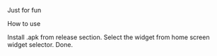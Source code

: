 Just for fun

How to use

Install .apk from release section.
Select the widget from home screen widget selector.
Done.
